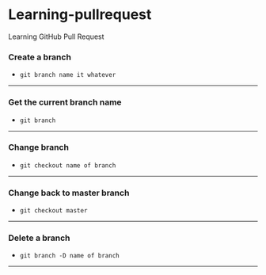 # Learning-pullrequest
Learning GitHub Pull Request

### Create a branch
- `git branch name it whatever`
***
### Get the current branch name
- `git branch`
***
### Change branch
- `git checkout name of branch`
***
### Change back to master branch
- `git checkout master`
***
### Delete a branch
- `git branch -D name of branch`
***
